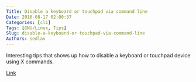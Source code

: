 ```yaml
---
Title: Disable a keyboard or touchpad via command line
Date: 2016-08-17 02:00:37
Categories: [cli]
Tags: [GNU/Linux, Tips]
Slug: disable-a-keyboard-or-touchpad-via-command-line
Authors: sedlav
---
```


Interesting tips that shows up how to disable a keyboard or touchpad device using X commands.

[Link](http://www.technopic.net/2016/08/disable-keyboard-or-touchpad-in-linux.html)
